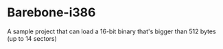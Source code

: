 # Barebone-i386

A sample project that can load a 16-bit binary that's bigger than 512 bytes (up to 14 sectors)
